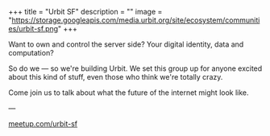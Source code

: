 +++
title = "Urbit SF"
description = ""
image = "https://storage.googleapis.com/media.urbit.org/site/ecosystem/communities/urbit-sf.png"
+++

Want to own and control the server side? Your digital identity, data and computation?

So do we — so we're building Urbit. We set this group up for anyone excited about this kind of stuff, even those who think we're totally crazy.

Come join us to talk about what the future of the internet might look like.

––

[meetup.com/urbit-sf](https://www.meetup.com/urbit-sf/)